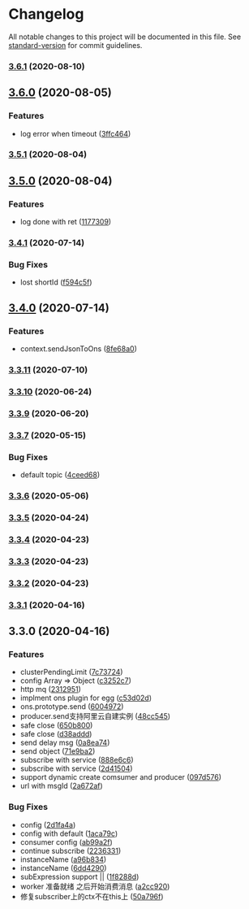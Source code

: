 # Changelog

All notable changes to this project will be documented in this file. See [standard-version](https://github.com/conventional-changelog/standard-version) for commit guidelines.

### [3.6.1](https://github.com/eggjs/egg-ons/compare/v3.6.0...v3.6.1) (2020-08-10)

## [3.6.0](https://github.com/eggjs/egg-ons/compare/v3.5.1...v3.6.0) (2020-08-05)


### Features

* log error when timeout ([3ffc464](https://github.com/eggjs/egg-ons/commit/3ffc4647882c642298ac6001159c13f24c3c1db6))

### [3.5.1](https://github.com/eggjs/egg-ons/compare/v3.5.0...v3.5.1) (2020-08-04)

## [3.5.0](https://github.com/eggjs/egg-ons/compare/v3.4.1...v3.5.0) (2020-08-04)


### Features

* log done with ret ([1177309](https://github.com/eggjs/egg-ons/commit/117730917026158cfb1363915aa871e72af4a285))

### [3.4.1](https://github.com/eggjs/egg-ons/compare/v3.4.0...v3.4.1) (2020-07-14)


### Bug Fixes

* lost shortId ([f594c5f](https://github.com/eggjs/egg-ons/commit/f594c5f421bd340c622fdd2f21626bc356f5f880))

## [3.4.0](https://github.com/eggjs/egg-ons/compare/v3.3.11...v3.4.0) (2020-07-14)


### Features

* context.sendJsonToOns ([8fe68a0](https://github.com/eggjs/egg-ons/commit/8fe68a0e6166fe04f6fd3b0fece0c7b31e91f0de))

### [3.3.11](https://github.com/eggjs/egg-ons/compare/v3.3.10...v3.3.11) (2020-07-10)

### [3.3.10](https://github.com/eggjs/egg-ons/compare/v3.3.9...v3.3.10) (2020-06-24)

### [3.3.9](https://github.com/eggjs/egg-ons/compare/v3.3.7...v3.3.9) (2020-06-20)

### [3.3.7](https://github.com/eggjs/egg-ons/compare/v3.3.6...v3.3.7) (2020-05-15)


### Bug Fixes

* default topic ([4ceed68](https://github.com/eggjs/egg-ons/commit/4ceed68f0b5d8ce5a48c5fdf60813f305f8291b3))

### [3.3.6](https://github.com/eggjs/egg-ons/compare/v3.3.5...v3.3.6) (2020-05-06)

### [3.3.5](https://github.com/eggjs/egg-ons/compare/v3.3.4...v3.3.5) (2020-04-24)

### [3.3.4](https://github.com/eggjs/egg-ons/compare/v3.3.3...v3.3.4) (2020-04-23)

### [3.3.3](https://github.com/eggjs/egg-ons/compare/v3.3.2...v3.3.3) (2020-04-23)

### [3.3.2](https://github.com/eggjs/egg-ons/compare/v3.3.1...v3.3.2) (2020-04-23)

### [3.3.1](https://github.com/eggjs/egg-ons/compare/v3.3.0...v3.3.1) (2020-04-16)

## 3.3.0 (2020-04-16)


### Features

* clusterPendingLimit ([7c73724](https://github.com/eggjs/egg-ons/commit/7c73724292ffffe3ee698314ee1978f7de4d3403))
* config Array => Object ([c3252c7](https://github.com/eggjs/egg-ons/commit/c3252c735aa8caed0d98ba5ac44dbb7e3429f0c6))
* http mq ([2312951](https://github.com/eggjs/egg-ons/commit/2312951da3c32e1835d19c1295827f0583f71ae1))
* implment ons plugin for egg ([c53d02d](https://github.com/eggjs/egg-ons/commit/c53d02dc67651eb2c6e9edbb2c0dc1cbb9f0f860))
* ons.prototype.send ([6004972](https://github.com/eggjs/egg-ons/commit/6004972c3f63d9854621dcc6d1724f9796276e88))
* producer.send支持阿里云自建实例 ([48cc545](https://github.com/eggjs/egg-ons/commit/48cc5452e86ba9fa68795c82bb4b4beb734667c2))
* safe close ([650b800](https://github.com/eggjs/egg-ons/commit/650b8003b98d45e8fe1395760ae7db573f72f84a))
* safe close ([d38addd](https://github.com/eggjs/egg-ons/commit/d38addd08ff5f1a5398f35688166f04d63659d3c))
* send delay msg ([0a8ea74](https://github.com/eggjs/egg-ons/commit/0a8ea741b723018e2cf67201ba9f13036e5b228b))
* send object ([71e9ba2](https://github.com/eggjs/egg-ons/commit/71e9ba2e324d26c26284dac7c976869ce6f6bde6))
* subscribe with service ([888e6c6](https://github.com/eggjs/egg-ons/commit/888e6c6d876945f0dda78e2478b048685a82e905))
* subscribe with service ([2d41504](https://github.com/eggjs/egg-ons/commit/2d415041555891ba59f49ac07a6127591e8d9b4a))
* support dynamic create comsumer and producer ([097d576](https://github.com/eggjs/egg-ons/commit/097d5765352e7f177170ec8f2b782d1034815a0d))
* url with msgId ([2a672af](https://github.com/eggjs/egg-ons/commit/2a672afd76b0c192e32c06944e11df2e5a663fce))


### Bug Fixes

* config ([2d1fa4a](https://github.com/eggjs/egg-ons/commit/2d1fa4a3fd7ccb77b5adcf299711c8623c02a9ea))
* config with default ([1aca79c](https://github.com/eggjs/egg-ons/commit/1aca79cc5eab2bfd82cbd4f268a753f910d2bf14))
* consumer config ([ab99a2f](https://github.com/eggjs/egg-ons/commit/ab99a2fd358c463c72462adc0c4a4a2e938de2fa))
* continue subscribe ([2236331](https://github.com/eggjs/egg-ons/commit/22363312ea1145e2c121bbb693e772b4b711a28a))
* instanceName ([a96b834](https://github.com/eggjs/egg-ons/commit/a96b8349c133e892cd88eec65a42fa0f62fdac08))
* instanceName ([6dd4290](https://github.com/eggjs/egg-ons/commit/6dd42903c77d0521a6bc2505d55b1211944bf8be))
* subExpression support || ([1f8288d](https://github.com/eggjs/egg-ons/commit/1f8288dbdfedab9cf73b3464967064199e351e92))
* worker 准备就绪 之后开始消费消息 ([a2cc920](https://github.com/eggjs/egg-ons/commit/a2cc9209324a2d9a6d2f877da87089aeee76c6ec))
* 修复subscriber上的ctx不在this上 ([50a796f](https://github.com/eggjs/egg-ons/commit/50a796fad1a989dc9d9e8aaf2a90e3bc799cf707))
